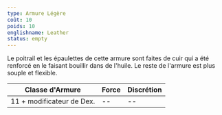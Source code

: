 ```yaml
---
type: Armure Légère
coût: 10
poids: 10
englishname: Leather
status: empty
---
```

Le poitrail et les épaulettes de cette armure sont faites de cuir qui a été renforcé en le faisant bouillir dans de l'huile. Le reste de l'armure est plus souple et flexible.

| Classe d'Armure           | Force | Discrétion |
| ------------------------- | ----- | ---------- |
| 11 + modificateur de Dex. | --    | --         |
